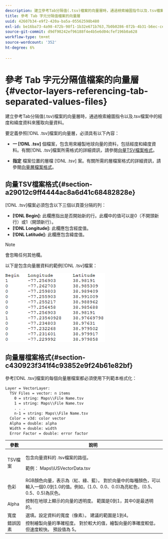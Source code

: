 ```yaml
---
description: 建立參考Tab分隔值(.tsv)檔案的向量層時，通過檢索繪圖指令以及.tsv檔案中的經度和緯度資料來獲取向量資料。
title: 參考 Tab 字元分隔值檔案的向量層
uuid: 42607b34-e9f2-420a-ba5a-05562598b480
exl-id: be16ba73-4a98-472b-98f1-1b32e671b763,7b0b0286-072b-4b31-b6ec-ced322da5236
source-git-commit: d9df90242ef96188f4e4b5e6d04cfef196b0a628
workflow-type: tm+mt
source-wordcount: '352'
ht-degree: 6%

---
```


# 參考 Tab 字元分隔值檔案的向量層{#vector-layers-referencing-tab-separated-values-files}

建立參考Tab分隔值(.tsv)檔案的向量層時，通過檢索繪圖指令以及.tsv檔案中的經度和緯度資料來獲取向量資料。

要定義參照[!DNL .tsv]檔案的向量層，必須具有以下內容：

* **一 [!DNL .tsv]** 個檔案，包含用來繪製地球向量的資料，包括經度和緯度資料。有關[!DNL .tsv]檔案所需格式的詳細資訊，請參閱[向量TSV檔案格式](../../../../home/c-geo-oview/c-wk-img-lyrs/c-wk-vctr-lyrs/c-tab-sep-val-files.md#section-a29012c9ff4444ac8a6d41c68482828e)。

* **指定** 檔案位置的層檔 [!DNL .tsv] 案。有關所需的層檔案格式的詳細資訊，請參閱[向量層檔案格式](../../../../home/c-geo-oview/c-wk-img-lyrs/c-wk-vctr-lyrs/c-tab-sep-val-files.md#section-c430923f341f4c93852e9f24b61e82bf)。

## 向量TSV檔案格式{#section-a29012c9ff4444ac8a6d41c68482828e}

[!DNL .tsv]檔案必須包含以下三個以頁簽分隔的列：

* **[!DNL Begin]:** 此欄應指出是否開始新的行。此欄中的值可以是0（不開頭新行）或1（開頭新行）。
* **[!DNL Longitude]:** 此欄應包含經度值。
* **[!DNL Latitude]:** 此欄應包含緯度值。

>[!NOTE]
>
>會忽略任何其他欄。

以下是包含向量層資料的範例[!DNL .tsv]檔案：

![](assets/tsv_vectorlayer.png)

## 向量層檔案格式{#section-c430923f341f4c93852e9f24b61e82bf}

參考[!DNL .tsv]檔案的每個向量層檔案都必須使用下列範本格式化：

```
Layer = VectorLayer:
  TSV Files = vector: n items
    0 = string: Maps\\File Name.tsv
    1 = string: Maps\\File Name.tsv
    . . .
    n-1 = string: Maps\\File Name.tsv
  Color = v3d: color vector
  Alpha = double: alpha
  Width = double: width
  Error Factor = double: error factor
```

<table id="table_152F73536AB9403AB43854B81D6A9A15"> 
 <thead> 
  <tr> 
   <th colname="col1" class="entry"> 參數 </th> 
   <th colname="col2" class="entry"> 說明 </th> 
  </tr> 
 </thead>
 <tbody> 
  <tr> 
   <td colname="col1"> TSV檔案 </td> 
   <td colname="col2"> <p>包含向量資料的<span class="filepath"> .tsv</span>檔案的路徑。 </p> <p>範例：<span class="filepath"> Maps\\USVectorData.tsv</span> </p> </td> 
  </tr> 
  <tr> 
   <td colname="col1"> 色彩 </td> 
   <td colname="col2"> RGB顏色向量，表示為（紅、綠、藍）。 對於向量中的每種顏色，可以輸入一個0.0到1.0的值。例如，(1.0、0.0、0.0)為亮紅色，(0.5、0.5、0.5)為灰色。 </td> 
  </tr> 
  <tr> 
   <td colname="col1"> Alpha </td> 
   <td colname="col2"> 控制在地球上顯示的向量的透明度。 範圍是0到1，其中0是最透明的。 </td> 
  </tr> 
  <tr> 
   <td colname="col1"> 寬度 </td> 
   <td colname="col2"> 選填。設定資料的寬度（像素）。 建議的範圍是1到4。 </td> 
  </tr> 
  <tr> 
   <td colname="col1"> 錯誤因素 </td> 
   <td colname="col2"> 控制繪製向量的準確程度。 對於較大的值，繪製向量的準確度較低，但速度較快。 預設值為 5。 </td> 
  </tr> 
 </tbody> 
</table>
